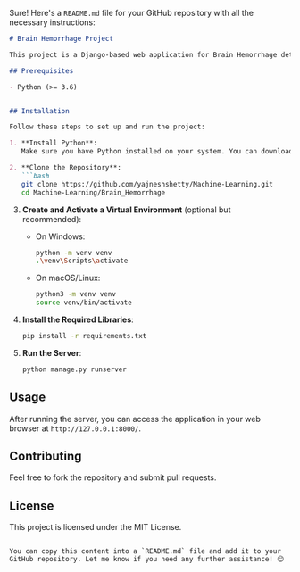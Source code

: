Sure! Here's a `README.md` file for your GitHub repository with all the necessary instructions:

```markdown
# Brain Hemorrhage Project

This project is a Django-based web application for Brain Hemorrhage detection.

## Prerequisites

- Python (>= 3.6)


## Installation

Follow these steps to set up and run the project:

1. **Install Python**:
   Make sure you have Python installed on your system. You can download it from python.org.

2. **Clone the Repository**:
   ```bash
   git clone https://github.com/yajneshshetty/Machine-Learning.git
   cd Machine-Learning/Brain_Hemorrhage
   ```

3. **Create and Activate a Virtual Environment** (optional but recommended):
   - On Windows:
     ```bash
     python -m venv venv
     .\venv\Scripts\activate
     ```
   - On macOS/Linux:
     ```bash
     python3 -m venv venv
     source venv/bin/activate
     ```

4. **Install the Required Libraries**:
   ```bash
   pip install -r requirements.txt
   ```

5. **Run the Server**:
   ```bash
   python manage.py runserver
   ```

## Usage

After running the server, you can access the application in your web browser at `http://127.0.0.1:8000/`.

## Contributing

Feel free to fork the repository and submit pull requests.

## License

This project is licensed under the MIT License.
```

You can copy this content into a `README.md` file and add it to your GitHub repository. Let me know if you need any further assistance! 😊